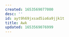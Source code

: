 ```yaml
---
created: 1653569077000
desc: ''
id: ayt9h69jxsad5io6a9jjk1t
title: Awk
updated: 1653569076999
---
```

   
